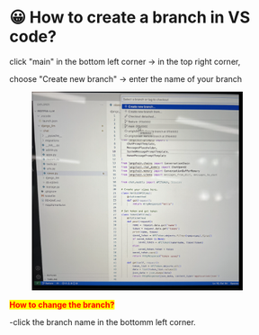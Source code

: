 # 😀 How to create a branch in VS code?

click "main" in the bottom left corner -> in the top right corner,&#x20;

choose "Create new branch" -> enter the name of your branch

<div align="left">

<figure><img src=".gitbook/assets/Screenshot 2023-06-01 at 2.23.10 pm.png" alt="" width="375"><figcaption></figcaption></figure>

</div>

<mark style="color:red;">**How to change the branch?**</mark>&#x20;

\-click the branch name in the bottomm left corner.
